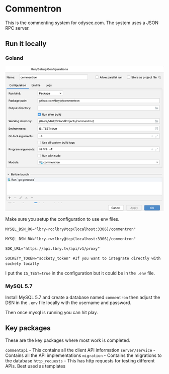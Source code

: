 # Commentron 

This is the commenting system for odysee.com. The system uses a JSON RPC server.
 
## Run it locally

### Goland

![GoLand configuration](goland-config.png)

Make sure you setup the configuration to use env files. 

`MYSQL_DSN_RO="lbry-ro:lbry@tcp(localhost:3306)/commentron"`

`MYSQL_DSN_RW="lbry-rw:lbry@tcp(localhost:3306)/commentron"`

`SDK_URL="https://api.lbry.tv/api/v1/proxy"`

`SOCKETY_TOKEN="sockety_token" #If you want to integrate directly with sockety locally`

I put the `IS_TEST=true` in the configuration but it could be in the `.env` file. 

### MySQL 5.7

Install MySQL 5.7 and create a database named `commentron` then adjust the DSN
in the `.env` file locally with the username and password. 

Then once mysql is running you can hit play. 

## Key packages

These are the key packages where most work is completed.

`commentapi` -  This contains all the client API information 
`server/service` - Contains all the API implementations
`migration` - Contains the migrations to the database
`http_requests` - This has http requests for testing different APIs. Best used as templates





